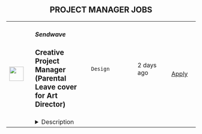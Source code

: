 <div align="center"><h2>PROJECT MANAGER JOBS</h2></div><table><tr>
                <td width="100" height="100" rowspan="2">
                    <img src="https://wwr-pro.s3.amazonaws.com/logos/0081/6324/logo.gif" width="38px" height="auto">
                </td>
                <td width="300">
                    <h5>Sendwave</h5>
                    <h3> Creative Project Manager (Parental Leave cover for Art Director)</h3>
                </td>
                <td width="300">
                    <code>Design</code>
                </td>
                <td width="200">
                <text>2 days ago</text>
                </td>
                <td width="100" rowspan="2">
                <a href="https://weworkremotely.com/remote-jobs/sendwave-creative-project-manager-parental-leave-cover-for-art-director" align="right" target="_blank">Apply</a>
                </td>
            </tr>
            <tr>
                <td colspan="3">
                <details><summary>Description</summary>
                <img src="https://we-work-remotely.imgix.net/logos/0081/6324/logo.gif?ixlib=rails-4.0.0&w=50&h=50&dpr=2&fit=fill&auto=compress" />

<p>
  <strong>Headquarters:</strong> Boston, MA
    <br /><strong>URL:</strong> <a href="https://sendwave.com">https://sendwave.com</a>
</p>

<div>
<br>We are seeking a Full-time Creative Project Manager for <strong>8 months starting Sept 26th, 2022, while the Head of Brand and Design is out on parental leave.</strong><br><br>Managing a team of 2 designers, the Creative Project Manager is responsible for supporting, coordinating, and delivering projects and campaigns to support key marketing initiatives across all regions. You will work closely with our channel leads, market launchers, and other stakeholders from Sendwave to efficiently bring new ideas and creative approaches to enhance effective marketing/growth solutions and strategies while ensuring brand consistency. Key to this is your knowledge of marketing channels, the creative, and the film production processes. Additionally, we'll be refreshing our visual identity in the upcoming years and we will need you to help manage this project.<br><br>
</div><div><strong><br>In your first few months you’ll:</strong></div><ol>
<li>Manage and provide support for day-to-day responsibilities of the Creative team</li>
<li>Manage the briefing process to ensure the Creative team has what they need to complete projects with clear deliverables and guidelines through the project management tool, Shortcut</li>
<li>Work with internal stakeholders to develop project timelines and ensure successful project completion</li>
<li>Work with production agencies to produce all videos content</li>
<li>Work on small to large-scale campaigns while finding ways to fit in day-to-day needs</li>
<li>Manage and maintain daily project status</li>
<li>Manage the creative budget</li>
</ol><div><strong>What you bring to the table:</strong></div><ul>
<li>5+ years in a Creative Project Management role</li>
<li>Experience with Project management tools (Jira, Shortcut for example)</li>
<li>History leading a creative team from project conception through implementation</li>
<li>Excellent time management skills with an eagerness to meet deadlines</li>
<li>Effective navigation of the creative process and feedback loops</li>
<li>Deep knowledge of design principles and copywriting</li>
<li>Great communication and interpersonal skills</li>
<li>Excellent organizational and multitasking skills</li>
<li>Strong business acumen skills: Ability to assess risk &amp; opportunity, critical thinking and problem solving</li>
<li>Attention to details</li>
<li>Native or fluent in English</li>
</ul><div><strong>Bonus points if you:</strong></div><ul>
<li>Have used the project management tool, Shortcut specifically</li>
<li>Have creative skills like copywriting and visual design</li>
<li>Able to work autonomously, and understand that teamwork is key to success</li>
<li>Experience managing a distributed team</li>
<li>Experience working for an app-based business</li>
<li>Are a self-starter, take initiative, and require little day-to-day direction to be successful</li>
<li>Are passionate about achieving Sendwave's mission and are excited at the prospect of lowering remittance costs for the communities we serve.</li>
</ul><div><strong>Keys details:</strong></div><ul>
<li>You can work remotely as long as you have reliable Internet access. You can be based in any of the following countries if you have the right to work there and will not need employer sponsorship during your employment duration</li>
<li>Our company is 100% remote and has been since we were founded. Sendwave hires new team members in countries around the world. All of our roles are remote, however, some roles may carry specific location-based eligibility requirements. Our Recruiting team can help answer any questions about location as we move further into recruiting process.(#LI- Remote)</li>
</ul><div><strong><br>And best of all:</strong></div><ul>
<li>Our team of over 400 employees, fully distributed across the world. We are working from coffee shops, homes, and coworking spaces — making us one of the larger fully distributed growth-stage startups in the world.</li>
<li>Proud parents, community organizers, farmers, play in bands, teach yoga, YouTube influencers, former Olympians, and serial entrepreneurs.</li>
<li>We collectively speak over twenty languages, including Akuapem, Amharic, Bengali, Ewe, Fante, Ga, Igbo, Kalenjin, Luganda, Oromo, Somali, Swahili, Wolof, Bulgarian, Croatian, Czech, Danish, Dutch, English, Estonian, Finnish, French, German, Greek, Hungarian, Irish, Italian, Latvian, Lithuanian, Maltese, Polish, Portuguese, Romanian, Slovak, Slovenian, Spanish and Swedish.</li>
<li>Our new collaborators at WorldRemit, another remittance company. We recently joined forces, and we’re excited about the ways we can continue to provide the best service to our users.</li>
</ul>

<p><strong>To apply:</strong> <a href="https://weworkremotely.com/remote-jobs/sendwave-creative-project-manager-parental-leave-cover-for-art-director">https://weworkremotely.com/remote-jobs/sendwave-creative-project-manager-parental-leave-cover-for-art-director</a></p>

                </details>
                </td>
            </tr>,<tr>
                <td width="100" height="100" rowspan="2">
                    <img src="https://wwr-pro.s3.amazonaws.com/logos/0015/1660/logo.gif" width="38px" height="auto">
                </td>
                <td width="300">
                    <h5>Ombu Labs</h5>
                    <h3> Senior Project Manager</h3>
                </td>
                <td width="300">
                    <code>All Other Remote</code>
                </td>
                <td width="200">
                <text>2 days ago</text>
                </td>
                <td width="100" rowspan="2">
                <a href="https://weworkremotely.com/remote-jobs/ombu-labs-senior-project-manager" align="right" target="_blank">Apply</a>
                </td>
            </tr>
            <tr>
                <td colspan="3">
                <details><summary>Description</summary>
                <img src="https://we-work-remotely.imgix.net/logos/0015/1660/logo.gif?ixlib=rails-4.0.0&w=50&h=50&dpr=2&fit=fill&auto=compress" />

<p>
  <strong>Headquarters:</strong> Philadelphia, PA
    <br /><strong>URL:</strong> <a href="https://go.ombulabs.com/weworkremotely">https://go.ombulabs.com/weworkremotely</a>
</p>

<ul>
<li>Full-time, 40 hours/week, Remote</li>
<li>4 hours/day overlap with UTC-5</li>
<li>Mid to Senior Level </li>
</ul><div>
<strong><br>Job Summary<br></strong><br>
</div><div> As part of our small and dynamic team, you will manage projects coming from <a href="https://www.ombulabs.com/">OmbuLabs.com</a> and <a href="https://www.fastruby.io/">FastRuby.io</a>, our Rails upgrade service. </div><div>
<br> Our client projects are for medium to very large companies and range from shorter engagements of just a few weeks to multi-month commitments. These can be maintenance or product development engagements in an agency setting, so the ability to conciliate an Agile way of working with client deadlines and expectations is a must. Being a proactive and involved team member will help you succeed in this role. We value excellent communication and self-starter! <br><br>
</div><div> You will be managing ongoing projects using agile/lean methodologies, as well as discussing projects and building relationships with clients. <br><br>
</div><div><strong><br> We Want to Hear from You if You Love: </strong></div><ul>
<li>Agile methodologies, like Scrum and Kanban</li>
<li>Managing Goal-Oriented Teams</li>
<li>Helping teams be successful and continuously improve</li>
<li>Facilitating good retrospectives and making sure action points are addressed</li>
<li>Digging deep to find the root cause of problems and ensuring these are fixed so problems don't happen again</li>
<li>Understanding the whole portfolio of projects and contributing to the overall client operations process at the company</li>
<li>Working with projects, products, and the mix of both</li>
</ul><div><br></div><div><strong>It's a plus if you're familiar with:</strong></div><ul>
<li>Jira</li>
<li>GitHub</li>
<li>Heroku</li>
<li>Trello</li>
<li>Zapier</li>
</ul><div><br></div><div><strong>You Are:</strong></div><ul>
<li>An excellent communicator and organizer</li>
<li>A decision maker</li>
<li>Someone detail-oriented and practical</li>
<li>A great listener who can ask questions for clarification to uncover and articulate unspoken requirements</li>
<li>Experienced and knowledgeable enough about the software industry to be able to ask informed questions.</li>
<li>Solid knowledge of project management tools (we are currently using Jira for most projects)</li>
<li>Experienced with product management and working with product designers</li>
<li>Experienced with product metrics and agile metrics</li>
</ul><div><br></div><div><strong>Does any of this sound like you? If so, we want to hear from you!</strong></div><div><strong><br>About this Role</strong></div><div>
<br> You’ll be leading project execution for current and future clients, helping facilitate communication, remove blockers and ensure the team has everything they need to be successful. You’ll be keeping projects on schedule and on budget. </div><div>
<br> Some of your tasks will include: </div><ul>
<li>Confer with clients and team members by email and in Zoom/Meet meetings</li>
<li>Check to ensure that appropriate changes were made to resolve clients' problems</li>
<li>Develop and maintain long-term relationships with clients which result in new business opportunities</li>
<li>Ensures that projects are completed in a timely fashion</li>
<li>Communicate client needs and opportunities to the dev team to drive possible enhancements</li>
<li>Keep records of client interactions or transactions, recording details of inquiries, complaints, or comments, as well as actions taken</li>
<li>Work in tandem with the sales team to find new opportunities</li>
<li>Manage projects within client relationships, working to carry out client goals while meeting company goals</li>
<li>Collaborates with our Director of Operations and our Senior Engineering Manager to achieve a smoothly running team</li>
</ul><div> Other requirements: </div><ul>
<li>Strong communicator and collaborator.</li>
<li>Can hit the ground running and get up to speed quickly</li>
<li>Resourceful and a good creative problem solver</li>
<li>Comfortable and experienced with deadlines</li>
<li>Has great attention to detail and brand quality</li>
<li>Takes ownership and pride in their work</li>
<li>Is not afraid of new challenges</li>
<li>Loves learning new things and can implement new ideas quickly</li>
<li>Adapts really well to changes on-the-go</li>
<li>Can juggle lots of moving pieces while staying organized</li>
</ul><div>
<br> This is a <strong>remote full-time position</strong>. We require at least 4 hours to overlap our main timezone (Eastern Standard Time). <br><strong><br>About Our Company<br></strong><br>
</div><div> OmbuLabs is a boutique agency made up of talented individuals. We are an inclusive team who values the diversity of all kinds. We help our clients feel confident that we understand their needs and always strive to go above and beyond expectations. We care about each other and the work that we do. As an organization, we prioritize a sustainable and flexible work environment that enables us to balance our lives with providing high-quality expert support to our clients. </div><div>
<br> Before you apply, please read about <a href="https://www.ombulabs.com/blog/values/our-values.html">our core values</a>. <br><br>
</div><div> We are a small team of full-time employees and contractors. Currently, our team is about 25 people, but growing quickly. We really like each other and value our team culture of openness and fun. One thing about us is that our favorite movie is <strong>Matilda</strong> (yes, we all love it! 🎀📚🏫🦎). <br><br>
</div><div>
<br> Our team currently enjoys these benefits: <br><br>
</div><ul>
<li>Remote work from anywhere (we currently have team members in 8 countries).</li>
<li>Flexible hours. We only require a 4-hour overlap between 9 am to 5 pm UTC-5 (i.e. East Coast Time).</li>
<li>We offer competitive salaries and career growth opportunities.</li>
<li>$400 yearly stipend for your home office.</li>
<li>Optional $400 a month stipend for a co-working space.</li>
<li>$1000 a year learning budget.</li>
<li>Yearly team retreats. The last one was in <a href="https://www.ombulabs.com/blog/agile/remote/team-retreat-for-remote-companies.html">Punta Cana, Dominican Republic</a>.</li>
<li>Parental leave of 8 weeks 100% paid and up to 6 months off.</li>
<li>2 weeks paid vacation, plus one day for every year with the company, and holidays. We also offer flexible sick days and personal time off.</li>
<li>The whole team takes off the last week of the year.</li>
<li>We encourage you to take off holidays your country celebrates.</li>
<li>English classes for non-native speakers</li>
<li>A work laptop (MacBook Pro)</li>
<li>Tickets to conferences</li>
</ul><div>
<strong><br>Ready to Apply? Great!<br></strong><br>
</div><div> Our application is a quick questionnaire. We don’t require a cover letter or resume. Instead, we have a few questions for you to answer.</div><div>
<br> OmbuLabs believes in workplace diversity. We encourage qualified candidates from all backgrounds and parts of the world to apply. <br><br>
</div><div> OmbuLabs (The Lean Software Boutique LLC) does not discriminate in employment matters on the basis of race, color, religion, gender, national origin, age, military service eligibility, veteran status, sexual orientation, marital status, special needs/conditions, or any other protected class. </div><div>
<br> We believe that diverse teams are smarter teams. There is value in diversity. Ensuring that our teams include talented and diverse people from all over the world helps us to stay competitive in an industry lacking in diversity. </div><div>
<br> Thank you! <br><br>
</div><div><br></div>

<p><strong>To apply:</strong> <a href="https://weworkremotely.com/remote-jobs/ombu-labs-senior-project-manager">https://weworkremotely.com/remote-jobs/ombu-labs-senior-project-manager</a></p>

                </details>
                </td>
            </tr></table>